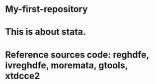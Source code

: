 # My-first-repository
# This is about stata.
# Reference sources code: reghdfe, ivreghdfe, moremata, gtools, xtdcce2
